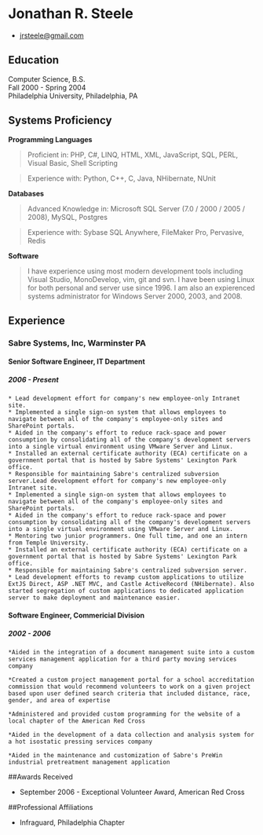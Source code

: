 # Jonathan R. Steele

 * <jrsteele@gmail.com>


## Education

Computer Science, B.S.  
Fall 2000 - Spring 2004  
Philadelphia University, Philadelphia, PA

## Systems Proficiency

**Programming Languages**

 > Proficient in: PHP, C#, LINQ, HTML, XML, JavaScript, SQL, PERL, Visual Basic, Shell Scripting

 > Experience with: Python, C++, C, Java, NHibernate, NUnit

**Databases**
 
 > Advanced Knowledge in: Microsoft SQL Server (7.0 / 2000 / 2005 / 2008), MySQL, Postgres

 > Experience with: Sybase SQL Anywhere, FileMaker Pro, Pervasive, Redis

**Software**

 > I have experience using most modern development tools including Visual Studio, MonoDevelop, vim, git and svn. I have been using Linux for both personal and server use since 1996. I am also an expierenced systems administrator for Windows Server 2000, 2003, and 2008. 

## Experience

### Sabre Systems, Inc, Warminster PA
#### Senior Software Engineer, IT Department
##### 2006 - Present

	* Lead development effort for company's new employee-only Intranet site.
	* Implemented a single sign-on system that allows employees to navigate between all of the company's employee-only sites and SharePoint portals.
	* Aided in the company's effort to reduce rack-space and power consumption by consolidating all of the company's development servers into a single virtual environment using VMware Server and Linux.
	* Installed an external certificate authority (ECA) certificate on a government portal that is hosted by Sabre Systems' Lexington Park office.
	* Responsible for maintaining Sabre's centralized subversion server.Lead development effort for company's new employee-only Intranet site.
	* Implemented a single sign-on system that allows employees to navigate between all of the company's employee-only sites and SharePoint portals.
	* Aided in the company's effort to reduce rack-space and power consumption by consolidating all of the company's development servers into a single virtual environment using VMware Server and Linux.
	* Mentoring two junior programmers. One full time, and one an intern from Temple University.
	* Installed an external certificate authority (ECA) certificate on a government portal that is hosted by Sabre Systems' Lexington Park office.
	* Responsible for maintaining Sabre's centralized subversion server.
	* Lead development efforts to revamp custom applications to utilize ExtJS Direct, ASP .NET MVC, and Castle ActiveRecord (NHibernate). Also started segregation of custom applications to dedicated application server to make deployment and maintenance easier.

#### Software Engineer, Commericial Division
##### 2002 - 2006

	*Aided in the integration of a document management suite into a custom services management application for a third party moving services company

	*Created a custom project management portal for a school accreditation commission that would recommend volunteers to work on a given project based upon user defined search criteria that included distance, race, gender, and area of expertise

	*Administered and provided custom programming for the website of a local chapter of the American Red Cross

	*Aided in the development of a data collection and analysis system for a hot isostatic pressing services company

	*Aided in the maintenance and customization of Sabre's PreWin industrial pretreatment management application

##Awards Received

- September 2006 - Exceptional Volunteer Award, American Red Cross

##Professional Affiliations

- Infraguard, Philadelphia Chapter
